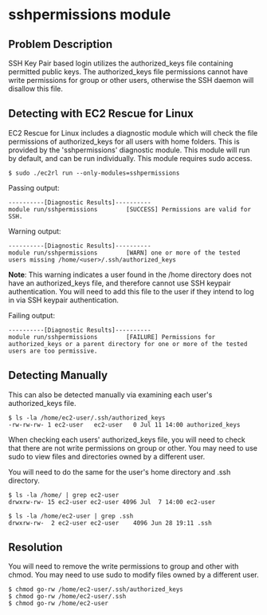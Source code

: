 # sshpermissions module

## Problem Description

SSH Key Pair based login utilizes the authorized_keys file containing permitted public keys.  The authorized_keys file permissions cannot have write permissions for group or other users, otherwise the SSH daemon will disallow this file.

## Detecting with EC2 Rescue for Linux

EC2 Rescue for Linux includes a diagnostic module which will check the file permissions of authorized_keys for all users with home folders.  This is provided by the 'sshpermissions' diagnostic module.  This module will run by default, and can be run individually. This module requires sudo access.

```commandline
$ sudo ./ec2rl run --only-modules=sshpermissions
```

Passing output:

```commandline
----------[Diagnostic Results]----------
module run/sshpermissions        [SUCCESS] Permissions are valid for SSH.
```

Warning output:

```commandline
----------[Diagnostic Results]----------
module run/sshpermissions        [WARN] one or more of the tested users missing /home/<user>/.ssh/authorized_keys
```
**Note**: This warning indicates  a user found in the /home directory does not have an authorized_keys file, and therefore cannot use SSH keypair authentication.  You will need to add this file to the user if they intend to log in via SSH keypair authentication.

Failing output:

```commandline
----------[Diagnostic Results]----------
module run/sshpermissions        [FAILURE] Permissions for authorized_keys or a parent directory for one or more of the tested users are too permissive.
```

## Detecting Manually

This can also be detected manually via examining each user's authorized_keys file.

```commandline
$ ls -la /home/ec2-user/.ssh/authorized_keys
-rw-rw-rw- 1 ec2-user   ec2-user   0 Jul 11 14:00 authorized_keys
```

When checking each users' authorized_keys file, you will need to check that there are not write permissions on group or other.  You may need to use sudo to view files and directories owned by a different user.

You will need to do the same for the user's home directory and .ssh directory.

```commandline
$ ls -la /home/ | grep ec2-user
drwxrw-rw- 15 ec2-user ec2-user 4096 Jul  7 14:00 ec2-user

$ ls -la /home/ec2-user | grep .ssh
drwxrw-rw-  2 ec2-user ec2-user    4096 Jun 28 19:11 .ssh

```



## Resolution

You will need to remove the write permissions to group and other with chmod.  You may need to use sudo to modify files owned by a different user.
```commandline
$ chmod go-rw /home/ec2-user/.ssh/authorized_keys
$ chmod go-rw /home/ec2-user/.ssh
$ chmod go-rw /home/ec2-user
```